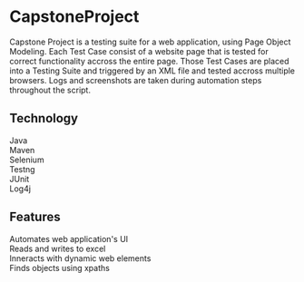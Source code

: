 # CapstoneProject

Capstone Project is a testing suite for a web application, using Page Object Modeling. Each Test Case consist of a website page that is tested for correct functionality accross the entire page. Those Test Cases are placed into a Testing Suite and triggered by an XML file and tested accross multiple browsers. Logs and screenshots are taken during automation steps throughout the script.

## Technology

Java  
Maven  
Selenium  
Testng  
JUnit  
Log4j

## Features
Automates web application's UI  
Reads and writes to excel  
Inneracts with dynamic web elements  
Finds objects using xpaths

